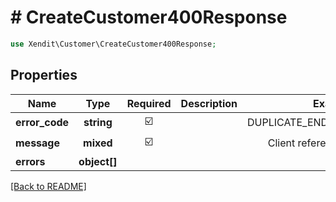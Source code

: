 # # CreateCustomer400Response


```php
use Xendit\Customer\CreateCustomer400Response;
```

## Properties

| Name | Type | Required | Description | Examples |
|------------|:-------------:|:-------------:|-------------|:-------------:|
| **error_code** | **string** | ☑️ |  | DUPLICATE_END_CUSTOMER_ERROR |
| **message** | **mixed** | ☑️ |  | Client reference already exist |
| **errors** | **object[]** |  |  | null |


[[Back to README]](../../README.md)
